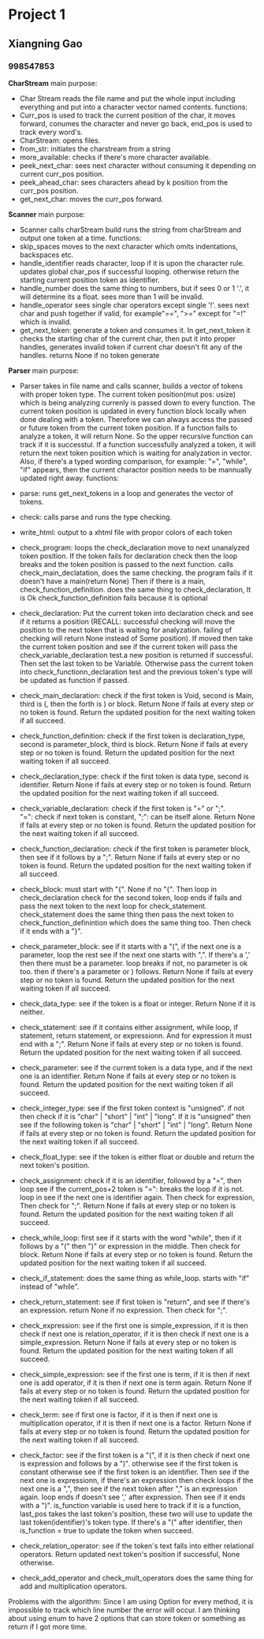 # Project 1
## Xiangning Gao
### 998547853


**CharStream**
main purpose: 
* Char Stream reads the file name and put the whole input including everything and put into a character vector named contents.
functions:
* Curr_pos is used to track the current position of the char, it moves forward, conumes the character and never go back, end_pos is used to track every word's.
* CharStream: opens files.
* from_str: initiates the charstream from a string
* more_available: checks if there's more character available.
* peek_next_char: sees next character without consuming it depending on current curr_pos position.
* peek_ahead_char: sees characters ahead by k position from the curr_pos position.
* get_next_char: moves the curr_pos forward.

**Scanner**
main purpose: 
* Scanner calls charStream build runs the string from charStream and output one token at a time.
functions:
* skip_spaces moves to the next character which omits indentations, backspaces etc.
* handle_identifier reads character, loop if it is upon the character rule. updates global char_pos if successful looping.
    otherwise return the starting current position token as identifier.
* handle_number does the same thing to numbers, but if sees 0 or 1 '.', it will determine its a float. sees more than 1 will be invalid.
* handle_operator sees single char operators except single '!'. sees next char and push together if valid, for example"==", ">=" except for "=!" which is invalid.
* get_next_token: generate a token and consumes it. In get_next_token it checks the starting char of the current char, then put it into proper handles, generates invalid token if current char doesn't fit any of the handles. returns None if no token generate
    

**Parser**
main purpose: 
  * Parser takes in file name and calls scanner, builds a vector of tokens with proper token type. The current token position(mut pos: usize) which is being analyzing currenly is passed down to every function. The current token position is updated in every function block locally when done dealing with a token. Therefore we can always access the passed or future token from the current token position. If a function fails to analyze a token, it will return None. So the upper recursive function can track if it is successtul. If a function successfully analyzed a token, it will return the next token position which is waiting for analyzation in vector. Also, if there's a typed wording comparison, for example: "=", "while", "if" appears, then the current charactor position needs to be mannually updated right away.
functions:
  * parse: runs get_next_tokens in a loop and generates the vector of tokens.
  * check: calls parse and runs the type checking.
  * write_html: output to a xhtml file with propor colors of each token
  * check_program: 
            loops the check_declaration move to next unanalyzed token position. If the token fails for declaration check then the loop breaks and the token position is passed to the next function.
            calls check_main_declatation, does the same checking. the program fails if it doesn't have a main(return None)
            Then if there is a main, check_function_definition. does the same thing to check_declaration, It is Ok check_function_definition fails because it is optional
 * check_declaration: Put the current token into declaration check and see if it returns a position (RECALL: successful checking will move the position to the next token that is waiting for analyzation. failing of checking will return None instead of Some position). If moved then take the current token position and see if the current token will pass the check_variable_declaration test.a new position is returned if successful. Then set the last token to be Variable. Otherwise pass the current token into check_functionn_declaration test and the previous token's type will be updated as function if passed.
 
 * check_main_declaration: check if the first token is Void, second is Main, third is (, then the forth is ) or block. Return None if fails at every step or no token is found. Return the updated position for the next waiting token if all succeed.
 * check_function_definition: check if the first token is declaration_type, second is parameter_block, third is block. Return None if fails at every step or no token is found. Return the updated position for the next waiting token if all succeed.
 * check_declaration_type: check if the first token is data type, second is identifier. Return None if fails at every step or no token is found. Return the updated position for the next waiting token if all succeed.
 * check_variable_declaration: check if the first token is "=" or ";".  
    "=": check if next token is constant, ";": can be itself alone.
    Return None if fails at every step or no token is found. Return the updated position for the next waiting token if all succeed.
* check_function_declaration: check if the first token is parameter block, then see if it follows by a ";". Return None if fails at every step or no token is found. Return the updated position for the next waiting token if all succeed.
* check_block: must start with "{". None if no "{". Then loop in check_declaration check for the second token, loop ends if fails and pass the next token to the next loop for check_statement. check_statement does the same thing then pass the next token to check_function_definintion which does the same thing too. Then check if it ends with a "}".
* check_parameter_block: see if it starts with a "(", if the next one is a parameter, loop the rest see if the next one starts with ",". If there's a ',' then there must be a parameter. loop breaks if not, no parameter is ok too. then if there's a parameter or ) follows. Return None if fails at every step or no token is found. Return the updated position for the next waiting token if all succeed.
* check_data_type: see if the token is a float or integer. Return None if it is neither.
* check_statement: see if it contains either assignment, while loop, if statement, return statement, or expressionn. And for expression it must end with a ";". Return None if fails at every step or no token is found. Return the updated position for the next waiting token if all succeed.
* check_parameter: see if the current token is a data type, and if the next one is an identifier. Return None if fails at every step or no token is found. Return the updated position for the next waiting token if all succeed.
* check_integer_type: see if the first token context is "unsigned". if not then check if it is "char" | "short" | "int" | "long". If it is "unsigned" then see if the following token is "char" | "short" | "int" | "long". Return None if fails at every step or no token is found. Return the updated position for the next waiting token if all succeed.
* check_float_type: see if the token is either float or double and return the next token's position.
* check_assignment: check if it is an identifier, followed by a "=", then loop see if the current_pos+2 token is "=": breaks the loop if it is not. loop in see if the next one is identifier again. Then check for expression, Then check for ";". Return None if fails at every step or no token is found. Return the updated position for the next waiting token if all succeed.
* check_while_loop: first see if it starts with the word "while", then if it follows by a "(" then ")" or expression in the middle. Then check for block. Return None if fails at every step or no token is found. Return the updated position for the next waiting token if all succeed.
* check_if_statement: does the same thing as while_loop. starts with "if" instead of "while".
* check_return_statement: see if first token is "return", and see if there's an expression. return None if no expression. Then check for ";".
* check_expression: see if the first one is simple_expression, if it is then check if next one is relation_operator, if it is then check if next one is a simple_expression. Return None if fails at every step or no token is found. Return the updated position for the next waiting token if all succeed.
* check_simple_expression: see if the first one is term, if it is then if next one is add operator, if it is then if next one is term again. Return None if fails at every step or no token is found. Return the updated position for the next waiting token if all succeed.
* check_term: see if first one is factor, if it is then if next one is multiplication operator, if it is then if next one is a factor. Return None if fails at every step or no token is found. Return the updated position for the next waiting token if all succeed.

* check_factor: see if the first token is a "(", if it is then check if next one is expression and follows by a ")".
                         otherwise see if the first token is constant
                         otherwise see if the first token is an identifier. Then see if the next one is expressionn, if there's an expression then check loops if the next one is a ",", then see if the next token after "," is an expression again. loop ends if doesn't see ',' after expression. Then see if it ends with a ")". is_function variable is used here to track if it is a function, last_pos takes the last token's position, these two will use to update the last token(identifier)'s token type. If there's a "(" after identifier, then is_function = true to update the token when succeed.
* check_relation_operator: see if the token's text falls into either relational operators. Return updated next token's position if successful, None otherwise.
* check_add_operator and check_mult_operators does the same thing for add and multiplication operators.


Problems with the algorithm: Since I am using Option for every method, it is impossible to track which line number the error will occur. I am thinking about using enum to have 2 options that can store token or something as return if I got more time.
